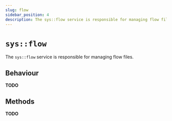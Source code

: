 ```yaml
---
slug: flow
sidebar_position: 4
description: The sys::flow service is responsible for managing flow files.
---
```


# `sys::flow`

The `sys::flow` service is responsible for managing flow files.

## Behaviour

**TODO**

## Methods

**TODO**
